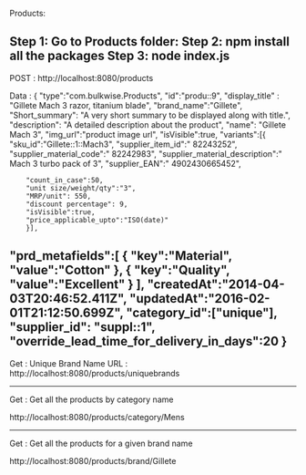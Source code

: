 
Products: 

Step 1: Go to Products folder:
Step 2: npm install all the packages
Step 3: node index.js
-----------------------------

POST : http://localhost:8080/products

Data :
{
"type":"com.bulkwise.Products",
"id":"produ::9",
 "display_title" : "Gillete Mach 3 razor, titanium blade",
"brand_name":"Gillete",
"Short_summary": "A very short summary to be displayed along with title.",
"description": "A detailed description about the product",
"name": "Gillete Mach 3",
"img_url":"product image url",
 "isVisible":true,
"variants":[{
		"sku_id":"Gillete::1::Mach3",
"supplier_item_id":" 82243252",
		"supplier_material_code":" 82242983",
		"supplier_material_description":" Mach 3 turbo pack of 3",
		"supplier_EAN":" 4902430665452",

		"count_in_case":50,
		"unit size/weight/qty":"3",
		"MRP/unit": 550,
		"discount percentage": 9,
		"isVisible":true,
		"price_applicable_upto":"ISO(date)"
		}],
 "prd_metafields":[ {
         "key":"Material",
         "value":"Cotton"
        },
      {
         "key":"Quality",
         "value":"Excellent"
      }   ],
"createdAt":"2014-04-03T20:46:52.411Z",
"updatedAt":"2016-02-01T21:12:50.699Z",
"category_id":["unique"],
"supplier_id": "suppl::1",
"override_lead_time_for_delivery_in_days":20
}
-----------------------------------------

Get : Unique Brand Name
URL : http://localhost:8080/products/uniquebrands


-------------------------------------------

Get : Get all the products by category name

http://localhost:8080/products/category/Mens

-------------------------------------------

Get : Get all the products for a given brand name

http://localhost:8080/products/brand/Gillete









